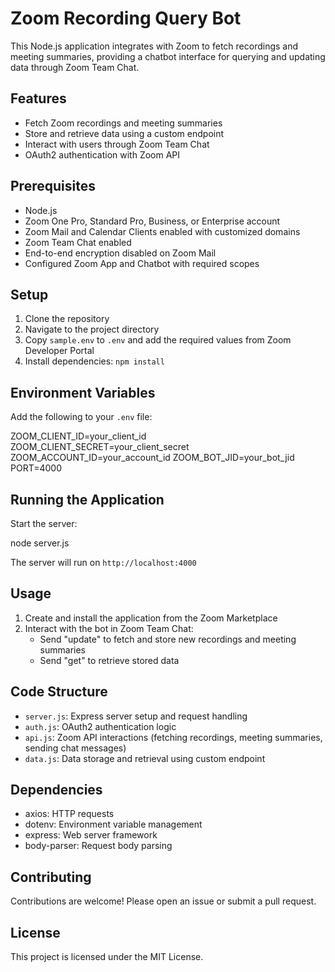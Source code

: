 # Zoom Recording Query Bot

This Node.js application integrates with Zoom to fetch recordings and meeting summaries, providing a chatbot interface for querying and updating data through Zoom Team Chat.

## Features

- Fetch Zoom recordings and meeting summaries
- Store and retrieve data using a custom endpoint
- Interact with users through Zoom Team Chat
- OAuth2 authentication with Zoom API

## Prerequisites

- Node.js
- Zoom One Pro, Standard Pro, Business, or Enterprise account
- Zoom Mail and Calendar Clients enabled with customized domains
- Zoom Team Chat enabled
- End-to-end encryption disabled on Zoom Mail
- Configured Zoom App and Chatbot with required scopes

## Setup

1. Clone the repository
2. Navigate to the project directory
3. Copy `sample.env` to `.env` and add the required values from Zoom Developer Portal
4. Install dependencies: `npm install`

## Environment Variables

Add the following to your `.env` file:




ZOOM_CLIENT_ID=your_client_id 
ZOOM_CLIENT_SECRET=your_client_secret 
ZOOM_ACCOUNT_ID=your_account_id 
ZOOM_BOT_JID=your_bot_jid 
PORT=4000


## Running the Application

Start the server:




node server.js


The server will run on `http://localhost:4000`

## Usage

1. Create and install the application from the Zoom Marketplace
2. Interact with the bot in Zoom Team Chat:
   - Send "update" to fetch and store new recordings and meeting summaries
   - Send "get" to retrieve stored data

## Code Structure

- `server.js`: Express server setup and request handling
- `auth.js`: OAuth2 authentication logic
- `api.js`: Zoom API interactions (fetching recordings, meeting summaries, sending chat messages)
- `data.js`: Data storage and retrieval using custom endpoint

## Dependencies

- axios: HTTP requests
- dotenv: Environment variable management
- express: Web server framework
- body-parser: Request body parsing

## Contributing

Contributions are welcome! Please open an issue or submit a pull request.

## License

This project is licensed under the MIT License.
